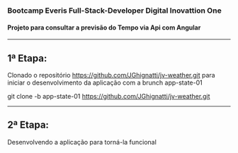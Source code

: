 ### Bootcamp Everis Full-Stack-Developer Digital Inovattion One
#### Projeto para consultar a previsão do Tempo via Api com Angular
-------------------------------------------------------------------

1ª Etapa:
----------------------------------------------------------------------------------------------------------------------------------------
Clonado o repositório https://github.com/JGhignatti/jv-weather.git para iniciar o desenvolvimento da aplicação com a brunch app-state-01

git clone -b app-state-01 https://github.com/JGhignatti/jv-weather.git

-------------------------------------------------------------------
2ª Etapa:
----------------------------------------------------------------------------------------------------------------------------------------
Desenvolvendo a aplicação para torná-la funcional

